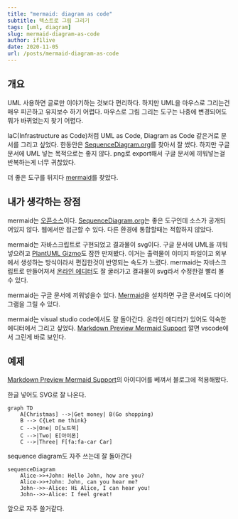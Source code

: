```yaml
---
title: "mermaid: diagram as code"
subtitle: 텍스트로 그림 그리기
tags: [uml, diagram]
slug: mermaid-diagram-as-code
author: if1live
date: 2020-11-05
url: /posts/mermaid-diagram-as-code
---
```


## 개요

UML 사용하면 글로만 이야기하는 것보다 편리하다.
하지만 UML을 마우스로 그리는건 매우 피곤하고 유지보수 하기 어렵다.
마우스로 그림 그리는 도구는 나중에 변경되어도 뭐가 바뀌었는지 찾기 어렵다.

IaC(Infrastructure as Code)처럼 UML as Code, Diagram as Code 같은거로 문서를 그리고 싶었다. 한동안은 [SequenceDiagram.org](https://sequencediagram.org/)를 찾아서 잘 썼다. 하지만 구글 문서에 UML 넣는 목적으로는 좋지 않다. png로 export해서 구글 문서에 끼워넣는걸 반복하는게 너무 귀찮았다.

더 좋은 도구를 뒤지다 [mermaid][mermaid-docs]를 찾았다.

## 내가 생각하는 장점

mermaid는 [오픈소스][mermaid-repo]이다.
[SequenceDiagram.org](https://sequencediagram.org/)는 좋은 도구인데 소스가 공개되어있지 않다. 웹에서만 접근할 수 있다. 다른 환경에 통합할때는 적합하지 않았다.

mermaid는 자바스크립트로 구현되었고 결과물이 svg이다.
구글 문서에 UML을 끼워넣으려고 [PlantUML Gizmo](https://gsuite.google.com/marketplace/app/plantuml_gizmo/950520042571)도 잠깐 만져봤다.
이거는 출력물이 이미지 파일이고 외부에서 생성하는 방식이라서 편집한것이 반영되는 속도가 느렸다. mermaid는 자바스크립트로 만들어져서 [온라인 에디터][mermaid-online]도 잘 굴러가고 결과물이 svg라서 수정한걸 빨리 볼 수 있다.

mermaid는 구글 문서에 끼워넣을수 있다.
[Mermaid][mermaid-plugin]을 설치하면 구글 문서에도 다이어그램을 그릴 수 있다.

mermaid는 visual studio code에서도 잘 돌아간다.
온라인 에디터가 있어도 익숙한 에디터에서 그리고 싶었다.
[Markdown Preview Mermaid Support][vs-mermaid] 깔면 vscode에서 그린게 바로 보인다.

## 예제

[Markdown Preview Mermaid Support][vs-mermaid]의 아이디어를 베껴서 블로그에 적용해봤다.

한글 넣어도 SVG로 잘 나온다.

```mermaid
graph TD
    A[Christmas] -->|Get money| B(Go shopping)
    B --> C{Let me think}
    C -->|One| D[노트북]
    C -->|Two| E[아이폰]
    C -->|Three| F[fa:fa-car Car]
```

sequence diagram도 자주 쓰는데 잘 돌아간다

```mermaid
sequenceDiagram
    Alice->>+John: Hello John, how are you?
    Alice->>+John: John, can you hear me?
    John-->>-Alice: Hi Alice, I can hear you!
    John-->>-Alice: I feel great!
```

앞으로 자주 쓸거같다.

[mermaid-plugin]: https://gsuite.google.com/marketplace/app/mermaid/636321283856
[mermaid-docs]: https://mermaid-js.github.io/mermaid/
[mermaid-repo]: https://github.com/mermaid-js/mermaid
[mermaid-online]: https://mermaid-js.github.io/mermaid-live-editor
[vs-mermaid]: https://marketplace.visualstudio.com/items?itemName=bierner.markdown-mermaid
